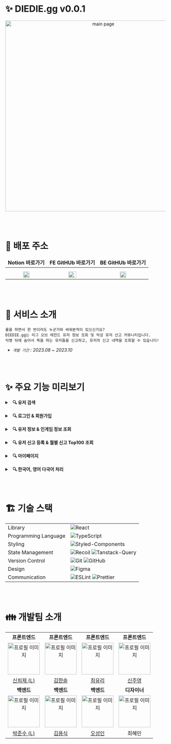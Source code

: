 # **✨ DIEDIE.gg v0.0.1**

<div align="center"><img width="600" src="https://github.com/diedielolorg/diediefrontend/assets/84097192/3d46a4d7-e263-41f6-ae1d-85b0a2c616ab" alt="main page"></div>

<br/><br/>

# **🔗 배포 주소**

<table>
  <thead>
    <tr align="center">
      <td><b>Notion 바로가기</b></td>
      <td><b>FE GitHUb 바로가기</b></td>
      <td><b>BE GitHUb 바로가기</b></td>
  </thead>
  <tbody>
    </tr>
    <tr align="center">
      <td>
        <a target="_blank" rel="noopener noreferrer nofollow" href="https://diedie.notion.site/DIEDIE-gg-13f2db91627e49cf8cc31c2242e191e6?pvs=4">
          <img src="https://github.com/dawhisky/dawhisky-FE/assets/84097192/ad8ad10c-7bce-4157-bf21-238d672086c9" alt="노션 아이콘" style="width: 20px; height: 20px; padding-top: 10px;">
        </a>
      </td>
      </td>
      <td>
        <a target="_blank" rel="noopener noreferrer nofollow" href="https://github.com/diedielolorg/diediefrontend">
          <img src="https://github.com/dawhisky/dawhisky-FE/assets/84097192/54e001c4-5d51-4cba-b988-f3802b16df50" alt="리액트 아이콘" style="width: 25px; height: 20px; padding-top: 10px;">
        </a>
      </td>
      <td>
        <a target="_blank" rel="noopener noreferrer nofollow" href="https://github.com/diedielolorg/diediebackend">
          <img src="https://github.com/dawhisky/dawhisky-FE/assets/84097192/b8326c42-4cea-4e84-96ab-b87c260de006" alt="노드 아이콘" style="width: 20px; height: 20px; padding-top: 10px;">
        </a>
      </td>
    </tr>
  </tbody>
</table>

<br/><br/>

# **🎯 서비스 소개**

    롤을 하면서 한 번이라도 누군가와 싸워본적이 있으신가요?
    DIEDIE.gg는 리그 오브 레전드 유저 정보 조회 및 악성 유저 신고 커뮤니티입니다.
    익명 뒤에 숨어서 욕을 하는 유저들을 신고하고, 유저의 신고 내역을 조회할 수 있습니다!

- _`개발 기간` : 2023.08 ~ 2023.10_

<br/><br/>

# **✨ 주요 기능 미리보기**

<details>
  <summary>
    &nbsp;&nbsp;<b>🔍 유저 검색</b>
  </summary>

### 📌 유저 검색

<img src="https://blog.kakaocdn.net/dn/Zk6qi/btsA4WI5U5w/W44gd82CjlAkNKGKuIHfp1/img.gif" alt="메인페이지" width="800" />

  <br/>

- 소환사명 입력 후 엔터 또는 돋보기 아이콘을 클릭해 리그 오브 레전드 유저 검색이 가능합니다.
- 검색창 하단의 TIP 문구는 일정 시간 간격으로 랜덤하게 보여집니다.
  <br/>

  </details>

<br/>

<details>
  <summary>
    &nbsp;&nbsp;<b>🔍 로그인 & 회원가입</b>
  </summary>

### 📌 로그인

<img src="https://blog.kakaocdn.net/dn/bQZUxa/btsBbMYT5ub/kTB0hxArMLIfW8wGAVQC01/img.gif" alt="로그인" width="800" />

- 로그인시 이메일 비밀번호 둘중에 하나라도 일치하지 않으면 스낵바로 안내가 됩니다.
- 로그인이 완료되면 메인페이지로 이동됩니다.

<br/>

### 📌 회원가입

<img src="https://blog.kakaocdn.net/dn/bB9zpn/btsBaYrK78v/mrLu5TpkZecNuDUirnjynK/img.gif" alt="회원가입" width="800" />

- 고유한 닉네임값을 위해 회원가입 시 닉네임 중복검사를 진행합니다.
- 이메일 인증시 이미 가입된 이메일이라면 헬프메세지로 중복 닉네임 스낵바를 띄웁니다.
- 닉네임 중복이 아니라면 입력한 이메일로 인증번호가 보내지고 3분 타이머가 시작됩니다.
- 타이머 3분동안은 동일한 이메일로 인증번호 재발송이 어려우며 이메일 수정시 타이머가 멈추고 수정된 이메일로 메일 재발송시 타이머가 3분으로 초기화 되도록 하여 여러 상황에 따라 타이머가 멈추고 동작하도록 구현하였습니다.
- 닉네임, 이메일 중복확인, 이메일 인증, 비밀번호 일치여부 확인이 전부 이루어져야 회원가입 버튼이 활성화도되록 하였습니다.
- 회원가입이 완료되면 로그인 페이지로 이동됩니다.

  <br/>

</details>

<br/>

<details>
  <summary>
    &nbsp;&nbsp;<b>🔍 유저 정보 & 인게임 정보 조회</b>
  </summary>

### 📌 유저 정보 조회

<a target="_blank" rel="noopener noreferrer nofollow" href="https://oliviakim.tistory.com/178">
  <img src="https://blog.kakaocdn.net/dn/c7JAiJ/btstpD3zGzt/Pv0DbYJN3YDG5VsElAilNk/img.gif" alt="유저 정보 조회" width="800" />
</a>

- 메인페이지 검색창에서 유저를 조회 후 해당 유저 클릭 시 유저 정보 페이지로 이동됩니다.
- 계정이 있는 유효한 사용자일 경우 게임 프로필 이미지, 유저 정보, 신고 유저 TOP 100 중 해당 순위, 게임 내 정보 등이 조회됩니다.
- Chart.js를 이용해 신고 내역과 유저 게임 내 정보를 시각화하여 출력하였습니다.
- 존재하지 않는 유저일 경우 에러페이지로 랜딩됩니다.
- 유저 신고 내역은 react-paginate의 페이지네이션을 이용해 5개씩 보여지도록 구현하였습니다.

<br/>

### 📌 인게임 정보 조회

<a target="_blank" rel="noopener noreferrer nofollow" href="https://oliviakim.tistory.com/178">
  <img src="https://blog.kakaocdn.net/dn/cvpvvP/btsts8ap8wX/UQLRyX4yAWvUs0vgjJPbyK/img.gif" alt="인게임 정보 조회" width="800" />
</a>

- 조회한 유저의 인게임 정보 클릭 시, 해당 유저가 게임 중일 경우 실시간 게임 데이터를 조회합니다.
- 이때 유저가 진행 중인 게임 내 유저들의 기본 정보와 신고 내역이 있을 경우 신고 횟수 및 최대 누적 카테고리를 출력합니다.
- 신고 내역이 없을 경우 모범시민이라는 문구가 보여집니다.
- 조회한 유저가 게임 중이 아닐 경우 진행 중인 게임이 없다는 문구를 출력합니다.

  <br/>
</details>

<br/>

<details>
  <summary>
    &nbsp;&nbsp;<b>🔍 유저 신고 등록 & 월별 신고 Top100 조회</b>
  </summary>

### 📌 유저 신고하기

<img src="https://github.com/diedielolorg/diediefrontend/assets/84097192/38a52b8e-c028-4519-a5f8-d8aa98d85fac" alt="유저 신고하기" width="800" />

- 현재 기능 구현 중이며 구현 완료 시 세부 기능 안내 작성 예정입니다!

<br/>

### 📌 월별 신고 내역 Top100 조회

<img src="https://github.com/diedielolorg/diediefrontend/assets/84097192/a8a72e86-f51e-4662-ac67-39ccb98a93c5" alt="랭킹 조회" width="800" />

- 현재 기능 구현 중이며 구현 완료 시 세부 기능 안내 작성 예정입니다!

  <br/>
</details>

<br/>

<details>
  <summary>
    &nbsp;&nbsp;<b>🔍 마이페이지</b>
  </summary>

### 📌 내가 등록한 신고 목록

<img src="https://blog.kakaocdn.net/dn/Ow2LM/btsA9UJXNWi/RJunk2KAv2aV2JE7B4iE8k/img.gif" alt="마이페이지 리스트" width="800" />

- 내가 신고한 내역만 모아서 확인이 가능합니다.
- 삭제가 가능하며 신고 사유를 5글자 이내 입력하지 않으면 삭제버튼이 눌리지 않습니다.

<br/>

### 📌 닉네임 수정

<img src="https://blog.kakaocdn.net/dn/ctBq45/btsA3YNy9Vj/l8pbLdeTmgZKonejqK6yx1/img.gif" alt="닉네임 수정" width="800" />

- 고유한 닉네임을 위해 변경하고자 하는 닉네임이 중복되지 않았는지 확인합니다.
- 닉네임 저장하기를 누르면 마이페이지로 이동합니다.
- 저장이 완료되면 로컬스토리지에 변경된 닉네임으로 등록되고 마이페이지에 변경된 닉네임이 표시됩니다.

  <br/>
</details>

<br/>

<details>
  <summary>
    &nbsp;&nbsp;<b>🔍 한국어, 영어 다국어 처리</b>
  </summary>

### 📌 다국어

<img src="https://github.com/diedielolorg/diediefrontend/assets/84097192/6118f1c8-baae-4f02-bdea-0a24e5545e24" alt="다국어" width="800" />

- 현재 기능 구현 중이며 구현 완료 시 세부 기능 안내 작성 예정입니다!

  <br/>
</details>

<br/><br/>

# 🏗️ 기술 스택

<table>
  <tr>
    <td>Library</td>
    <td>
      <img src="https://img.shields.io/badge/React-5DC1DA?style=for-the-badge&logo=React&logoColor=white" alt="React">
    </td>
  </tr>
  <tr>
    <td>Programming Language</td>
    <td>
      <img src="https://img.shields.io/badge/TypeScript-3178C6.svg?style=for-the-badge&logo=TypeScript&logoColor=white" alt="TypeScript">
    </td>
  </tr>
  <tr>
    <td>Styling</td>
    <td>
      <img src="https://img.shields.io/badge/styled--components-DB7093?style=for-the-badge&logo=styled-components&logoColor=white" alt="Styled-Components">
    </td>
  </tr>
  <tr>
    <td>State Management</td>
    <td>
      <img src="https://img.shields.io/badge/recoil-5D4EFF?style=for-the-badge&logo=Recoil&logoColor=white" alt="Recoil">
      <img src="https://img.shields.io/badge/tanstack--query-FF4759?style=for-the-badge&logo=react-query&logoColor=white" alt="Tanstack-Query">
    </td>
  </tr>
  <tr>
    <td>Version Control</td>
    <td>
      <img src="https://img.shields.io/badge/git-%23F05033.svg?style=for-the-badge&logo=git&logoColor=white" alt="Git"> 
      <img src="https://img.shields.io/badge/github-%23121011.svg?style=for-the-badge&logo=github&logoColor=white" alt="GitHub">
    </td>
  </tr>
  <tr>
    <td>Design</td>
    <td>
      <img src="https://img.shields.io/badge/Figma-0AC97F?style=for-the-badge&logo=figma&logoColor=white" alt="Figma">
    </td>
  </tr>
  <tr>
    <td>Communication</td>
    <td>
      <img src="https://img.shields.io/badge/Notion-303134?style=for-the-badge&logo=notion&logoColor=white" alt="ESLint"> 
      <img src="https://img.shields.io/badge/Slack-481449?style=for-the-badge&logo=slack&logoColor=white" alt="Prettier">
    </td>
  </tr>
</table>

<br/><br/>

# **👪 개발팀 소개**

<table>
  <tbody>
    <tr>
      <td align="center"><b>프론트엔드</b></td>
      <td align="center"><b>프론트엔드</b></td>
      <td align="center"><b>프론트엔드</b></td>
      <td align="center"><b>프론트엔드</b></td>
    </tr>
    <tr>
      <td align="center">
        <img style="width: 100px; height: 100px;" src="https://ddragon.leagueoflegends.com/cdn/11.1.1/img/profileicon/775.png" alt="프로필 이미지">
      </td>
      <td align="center">
        <img style="width: 100px; height: 100px;" src="https://shorturl.at/krzBE" alt="프로필 이미지">
      </td>
      <td align="center">
        <img style="width: 100px; height: 100px;" src="https://cdn-store.leagueoflegends.co.kr/images/v2/profileicons/5766.jpg" alt="프로필 이미지">
      </td>
      <td align="center">
        <img style="width: 100px; height: 100px;" src="https://cdn-store.leagueoflegends.co.kr/images/v2/profileicons/3150.jpg" alt="프로필 이미지">
      </td>
    </tr>
    <tr>
      <td align="center"><a href="https://github.com/Shinheeje">신희제 (L)</a></td>
      <td align="center"><a href="https://github.com/hansololiviakim">김한솔</a></td>
      <td align="center"><a href="https://github.com/stella0905">최유리</a></td>
      <td align="center"><a href="https://github.com/godjooyoung">신주영</a></td>
    </tr>
    <tr>
      <td align="center"><b>백엔드</b></td>
      <td align="center"><b>백엔드</b></td>
      <td align="center"><b>백엔드</b></td>
      <td align="center"><b>디자이너</b></td>
    </tr>
    <tr>
      <td align="center">
        <img style="width: 100px; height: 100px;" src="https://ddragon.leagueoflegends.com/cdn/11.1.1/img/profileicon/4031.png" alt="프로필 이미지">
      </td>
      <td align="center">
        <img style="width: 100px; height: 100px;" src="https://ddragon.leagueoflegends.com/cdn/11.1.1/img/profileicon/4862.png" alt="프로필 이미지">
      </td>
      <td align="center">
        <img style="width: 100px; height: 100px;" src="https://ddragon.leagueoflegends.com/cdn/11.1.1/img/profileicon/4568.png" alt="프로필 이미지">
      </td>
      <td align="center">
        <img style="width: 100px; height: 100px;" src="https://ddragon.leagueoflegends.com/cdn/13.17.1/img/profileicon/3019.png" alt="프로필 이미지">
      </td>
    </tr>
    <tr>
      <td align="center"><a href="https://github.com/ParkBrianJunSoo">박준수 (L)</a></td>
      <td align="center"><a href="https://github.com/ystar5008">김용식</a></td>
      <td align="center"><a href="https://github.com/dhtjddls">오성인</a></td>
      <td align="center">최혜민</td>
    </tr>
  </tbody>
</table>
